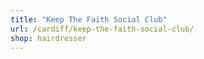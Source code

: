 ```yaml
---
title: "Keep The Faith Social Club"
url: /cardiff/keep-the-faith-social-club/
shop: hairdresser
---
```

